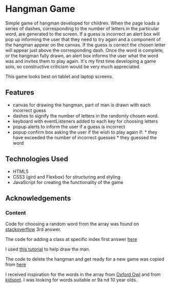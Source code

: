 # Hangman Game

Simple game of hangman developed for children. When the page loads a series of dashes, corresponding to the number of letters in the particular word, are generated to the screen. If a guess is incorrect an alert box will pop up informing the user that they need to try again and a component of the hangman appear on the canvas. If the guess is correct the chosen letter will appear just above the corresponding dash. Once the word is complete, or the hangman fully drawn, an alert box informs the user what the word was and invites them to play again. 
It's my first time developing a game solo, so constructive criticism would be very much appreciated.

This game looks best on tablet and laptop screens.

## Features
* canvas for drawing the hangman, part of man is drawn with each incorrect guess
* dashes to signify the number of letters in the randomly chosen word.
* keyboard with eventListeners added to each key for choosing letters
* popup alerts to inform the user if a guess is incorrect
* popup confirm box asking the user if the wish to play again if:
        * they have exceeded the number of incorrect guesses
        * they guessed the word

## Technologies Used
* HTML5
* CSS3 (gird and Flexbox) for structuring and styling
* JavaScript for creating the functionality of the game

## Acknowledgements

### Content
Code for choosing a random word from the array was found on [stackoverflow](https://stackoverflow.com/questions/42211863/pick-a-random-item-from-a-javascript-array) 3rd answer.

The code for adding a class at specific index first answer [here](https://stackoverflow.com/questions/49314884/elementindex-addclass-does-not-work/49314942)

I used [this tutorial](https://developer.mozilla.org/en-US/docs/Web/API/Canvas_API/Tutorial) to help draw the man. 

The code to delete the hangman and get ready for a new game was copied from [here](https://developer.mozilla.org/en-US/docs/Web/API/CanvasRenderingContext2D/clearRect)

I received inspiration for the words in the array from [Oxford Owl](https://home.oxfordowl.co.uk/english/primary-spelling/spelling-year-5-age-9-10/) and from [kidspot](https://www.kidspot.com.au/parenting/preschool/spelling-bee-words-910/news-story/d2c32eb9af7b81043c71eb0a7d484809). I was looking for words suitable or 9a nd 10 year olds. 
